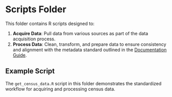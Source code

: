 # Scripts Folder

This folder contains R scripts designed to:

1. **Acquire Data**: Pull data from various sources as part of the data acquisition process.
2. **Process Data**: Clean, transform, and prepare data to ensure consistency and alignment with the metadata standard outlined in the [Documentation Guide](https://docs.google.com/document/d/1uMYR-6qjvn25AVKHAnkWwiLuI0IAvWdsienCy5dFiDc/edit?usp=sharing).

## Example Script

The `get_census_data.R` script in this folder demonstrates the standardized workflow for acquiring and processing census data. 
